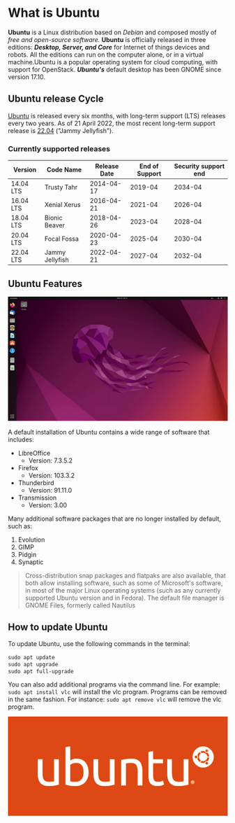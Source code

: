 # What is Ubuntu
**Ubuntu** is a Linux distribution based on *Debian* and composed mostly of *free and open-source software.* **Ubuntu** is officially released in three editions: ***Desktop, Server, and Core*** for Internet of things devices and robots. All the editions can run on the computer alone, or in a virtual machine.Ubuntu is a popular operating system for cloud computing, with support for OpenStack. ***Ubuntu's*** default desktop has been GNOME since version 17.10.

## Ubuntu release Cycle
[Ubuntu](https://ubuntu.com/) is released every six months, with long-term support (LTS) releases every two years. As of 21 April 2022, the most recent long-term support release is [22.04](https://ubuntu.com/download/desktop) ("Jammy Jellyfish").

### Currently supported releases

| Version | Code Name |Release Date| End of Support | Security support end |
|---------|-----------|------------|----------------|----------------------|
|14.04 LTS|Trusty Tahr| 2014-04-17 |    2019-04     |       2034-04        |
|16.04 LTS|Xenial Xerus| 2016-04-21|     2021-04    |       2026-04        |
|18.04 LTS|Bionic Beaver| 2018-04-26 |    2023-04     |       2028-04        |
|20.04 LTS|Focal Fossa| 2020-04-23 |    2025-04     |       2030-04        |
|22.04 LTS|Jammy Jellyfish| 2022-04-21 |    2027-04     |       2032-04        |


## Ubuntu Features 
![Ubuntu-desktop](ubuntu-desktop.png)

A default installation of Ubuntu contains a wide range of software that includes:
- LibreOffice
  - Version: 7.3.5.2
- Firefox
  - Version: 103.3.2
- Thunderbird
  - Version: 91.11.0
- Transmission
  - Version: 3.00

Many additional software packages that are no longer installed by default, such as:
1. Evolution
2. GIMP
3. Pidgin
4. Synaptic
> Cross-distribution snap packages and flatpaks are also available, that both allow installing software, such as some of Microsoft's software, in most of the major Linux operating systems (such as any currently supported Ubuntu version and in Fedora). The default file manager is GNOME Files, formerly called Nautilus

## How to update Ubuntu
To update Ubuntu, use the following commands in the terminal:
```
sudo apt update
sudo apt upgrade
sudo apt full-upgrade
```

You can also add additional programs via the command line. For example: `sudo apt install vlc` will install the vlc program. Programs can be removed in the same fashion. For instance: `sudo apt remove vlc` will remove the vlc program.

![Ubuntu-logo](ubuntu-logo.png)